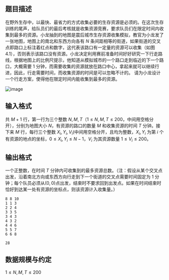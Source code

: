## 题目描述

在野外生存中，以最快、最省力的方式收集必要的生存资源是必须的。在这次生存训练的尾声，给队员们的最后考核就是收集资源竞赛，要求队员们在限定时间内收集到最多的资源。小龙抽到的地图是震后城市生存资源收集模拟，教官为小龙发了一张地图，地图上的南北和东西方向各有 $N$ 条间距相等的街道，如果街道的交叉点即路口上标注着红点和数字，这代表该路口有一定量的资源可以收集（如图 $4.1$），否则表示该路口没有资源。小龙决定利用赛前准备时间好好研究一下行走路线，根据地图上的比例尺提示，他知道从模拟城市的一个路口走到临近的下一个路口，大概需要 $1$ 分钟，而需要收集的资源就放在路口中心，拿起来就可以继续行进，因此，行走需要时间，而收集资源的时间是可以忽略不计的。 请为小龙设计一个行走方案，使得他在限定时间内能收集到最多的资源。

![image](file://Nzth2SxBW4HIa3pi9X79-.jpeg)

## 输入格式

共 $M+1$ 行，第一行为三个整数 $N,M,T$（$1\le N,M,T\le200$，中间用空格分开），分别为地图大小 $N$，有资源的路口的数量 $M$ 和收集资源的时间 $T$ 分钟。接下来 $M$ 行，每行三个整数 $X_i,Y_i,V_i$(中间用空格分开，且均为整数，$X_i,Y_i$ 为第 $i$ 个有资源的地点的坐标，$0\le X_i,Y_i\le N-1$，$V_i$ 为其资源数量 $1\le V_i \le200$。

## 输出格式

一个正整数，在时间 $T$ 分钟内可收集到的最多资源总数。（注：假设从某个交叉点出发，沿着南北方向或东西方向行走到下一个街道的交叉点需要时间固定为 $1$ 分钟；每个队员必须从$(0,0)$点出发，结束时不要求回到出发点。如果在时间结束时恰好到达某一处有资源的坐标点，则该资源计入收集量。）

```input1
8 8 10
1 1 3
2 2 4
3 3 5
3 4 3
4 3 2
4 4 6
5 5 7
6 6 8
```

```output1
28
```

## 数据规模与约定

$1 \le N,M,T \le 200$

